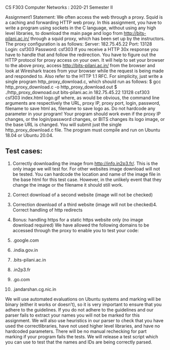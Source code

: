 CS F303 Computer Networks : 2020-21 Semester II

Assignment1 Statement:
We often access the web through a proxy. Squid is a caching and forwarding HTTP web proxy. In this
assignment, you have to write a program using sockets in the C language, without using any high level
libraries, to download the main page and logo from http://bits-pilani.ac.in/ through a squid proxy,
which has been set up by the instructors. The proxy configuration is as follows:
Server: 182.75.45.22
Port: 13128
Login: csf303
Password: csf303
If you receive a HTTP 30x response you have to handle that and follow the redirection. You have to
figure out the HTTP protocol for proxy access on your own. It will help to set your browser to the
above proxy, access http://bits-pilani.ac.in/ from the browser and look at Wireshark traces from your
browser while the request is being made and responded to. Also refer to the HTTP 1.1 RFC. For
simplicity, just write a single program http_proxy_download.c, which should run as follows:
$ gcc http_proxy_download.c -o http_proxy_download.out
$ ./http_proxy_downoad.out bits-pilani.ac.in 182.75.45.22 13128 csf303 csf303 index.html logo.gif
where, as would be obvious, the command line arguments are respectively the URL, proxy IP, proxy
port, login, password, filename to save html as, filename to save logo as.
Do not hardcode any parameter in your program! Your program should work even if the proxy IP
changes, or the login/password changes, or BITS changes its logo image, or the base URL is changed.
You will submit just the single http_proxy_download.c file. The program must compile and run on
Ubuntu 18.04 or Ubuntu 20.04. 

## Test cases:

1. Correctly downloading the image from http://info.in2p3.fr/. This is the only image we will test
for. For other websites image download will not be tested. You can hardcode the location and
name of the image file in the base html for this test case. However, in the unlikely event that
they change the image or the filename it should still work.
2. Correct download of a second website (image will not be checked)
3. Correction download of a third website (image will not be checked)4. Correct handling of http redirects
5. Bonus: handling https for a static https website only (no image download required)
We have allowed the following domains to be accessed through the proxy to enable you to test your
code:

1. .google.com
2. .india.gov.in
3. .bits-pilani.ac.in
4. .in2p3.fr
5. .go.com
6. .jandarshan.cg.nic.in

We will use automated evaluations on Ubuntu systems and marking will be binary (either it
works or doesn’t), so it is very important to ensure that you adhere to the guidelines. If you do
not adhere to the guidelines and our parser fails to extract your names you will not be marked
for this assignment. We will also use heuristics in our parser to check that you have used the correctlibraries, have not used higher level libraries, and have no hardcoded parameters. There will be no
manual rechecking for part marking if your program fails the tests. We will release a test script
which you can use to test that the names and IDs are being correctly parsed.
